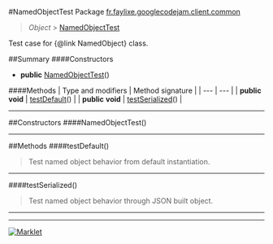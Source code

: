 #NamedObjectTest
Package [fr.faylixe.googlecodejam.client.common](README.md)<br>

> *Object* > [NamedObjectTest](NamedObjectTest.md)

Test case for {@link NamedObject} class.

##Summary
####Constructors
* **public** [NamedObjectTest](#namedobjecttest)()

####Methods
| Type and modifiers | Method signature |
| --- | --- |
| **public** **void** | [testDefault](#testdefault)() |
| **public** **void** | [testSerialized](#testserialized)() |

---


##Constructors
####NamedObjectTest()
> 


---


##Methods
####testDefault()
> Test named object behavior from default instantiation.


---

####testSerialized()
> Test named object behavior through JSON built object.


---

---

[![Marklet](https://img.shields.io/badge/Generated%20by-Marklet-green.svg)](https://github.com/Faylixe/marklet)